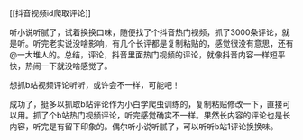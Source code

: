[[抖音视频id爬取评论]]

听小说听腻了，试着换换口味，随便找了个抖音热门视频，抓了3000条评论，就是听。听完老实说没啥影响，有几个长评都是复制粘贴的，感觉很没有意思，还有@一大堆人的。总结，评论，抖音里面热门视频的评论，就像抖音内容一样短平快，热闹一下就没啥感觉了。

想抓b站视频评论听听，或许会不一样，可能吧！

成功了，挺多以抓取b站评论作为小白学爬虫训练的，复制粘贴修改一下，直接可以用。抓了个b站热门视频评论，听完感觉确实不一样。果然长内容的评论也是长内容，听完是有留下印象的。偶尔听小说听腻了，可以听听b站1评论换换味。